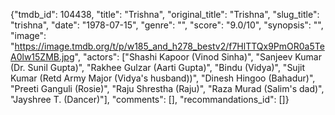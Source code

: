 {"tmdb_id": 104438, "title": "Trishna", "original_title": "Trishna", "slug_title": "trishna", "date": "1978-07-15", "genre": "", "score": "9.0/10", "synopsis": "", "image": "https://image.tmdb.org/t/p/w185_and_h278_bestv2/f7HlTTQx9PmOR0a5TeA0lw15ZMB.jpg", "actors": ["Shashi Kapoor (Vinod Sinha)", "Sanjeev Kumar (Dr. Sunil Gupta)", "Rakhee Gulzar (Aarti Gupta)", "Bindu (Vidya)", "Sujit Kumar (Retd Army Major (Vidya's husband))", "Dinesh Hingoo (Bahadur)", "Preeti Ganguli (Rosie)", "Raju Shrestha (Raju)", "Raza Murad (Salim's dad)", "Jayshree T. (Dancer)"], "comments": [], "recommandations_id": []}